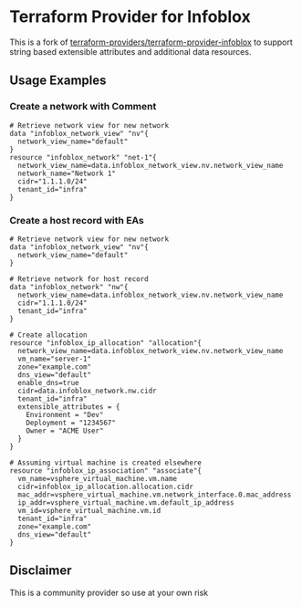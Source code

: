 # Terraform Provider for Infoblox

This is a fork of [terraform-providers/terraform-provider-infoblox](https://github.com/terraform-providers/terraform-provider-infoblox) to support string based extensible attributes and additional data resources.

## Usage Examples

### Create a network with Comment
```
# Retrieve network view for new network
data "infoblox_network_view" "nv"{
  network_view_name="default"
}
resource "infoblox_network" "net-1"{
  network_view_name=data.infoblox_network_view.nv.network_view_name
  network_name="Network 1"
  cidr="1.1.1.0/24"
  tenant_id="infra"
}
```

### Create a host record with EAs
```
# Retrieve network view for new network
data "infoblox_network_view" "nv"{
  network_view_name="default"
}

# Retrieve network for host record
data "infoblox_network" "nw"{
  network_view_name=data.infoblox_network_view.nv.network_view_name
  cidr="1.1.1.0/24"
  tenant_id="infra"
}

# Create allocation
resource "infoblox_ip_allocation" "allocation"{
  network_view_name=data.infoblox_network_view.nv.network_view_name
  vm_name="server-1"
  zone="example.com"
  dns_view="default"
  enable_dns=true
  cidr=data.infoblox_network.nw.cidr
  tenant_id="infra"
  extensible_attributes = {
    Environment = "Dev"
    Deployment = "1234567"
    Owner = "ACME User"
  }
}

# Assuming virtual machine is created elsewhere
resource "infoblox_ip_association" "associate"{
  vm_name=vsphere_virtual_machine.vm.name
  cidr=infoblox_ip_allocation.allocation.cidr
  mac_addr=vsphere_virtual_machine.vm.network_interface.0.mac_address
  ip_addr=vsphere_virtual_machine.vm.default_ip_address
  vm_id=vsphere_virtual_machine.vm.id
  tenant_id="infra"
  zone="example.com"
  dns_view="default"
}
```


## Disclaimer
This is a community provider so use at your own risk
